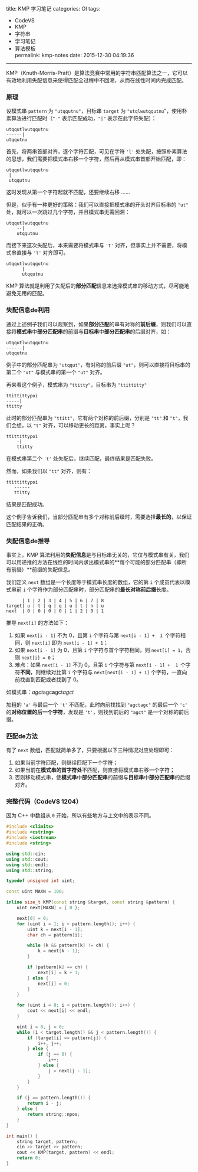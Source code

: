 title: KMP 学习笔记
categories: OI
tags: 
  - CodeVS
  - KMP
  - 字符串
  - 学习笔记
  - 算法模板  
permalink: kmp-notes
date: 2015-12-30 04:19:36
---

KMP（Knuth-Morris-Pratt）是算法竞赛中常用的字符串匹配算法之一，它可以有效地利用失配信息来使得匹配全过程中不回溯，从而在线性时间内完成匹配。

<!-- more -->

### 原理
设模式串 `pattern` 为 `"utqqutnu"`，目标串 `target` 为 `"utqlwutqqutnu`"，使用朴素算法进行匹配时（`"-"` 表示匹配成功，`"|"` 表示在此字符失配）：

```
utqqutlwutqqutnu
------|
utqqutnu
```

首先，将两串首部对齐，逐个字符匹配，可见在字符 `'l'` 处失配，按照朴素算法的思想，我们需要把模式串右移一个字符，然后再从模式串首部开始匹配，即：

```
utqqutlwutqqutnu
 |
 utqqutnu
```

这时发现从第一个字符起就不匹配，还要继续右移 ……

但是，似乎有一种更好的策略：我们可以直接把模式串的开头对齐目标串的 `"ut"` 处，就可以一次跳过几个字符，并且模式串无需回溯：

```
utqqutlwutqqutnu
    --|
    utqqutnu
```

而接下来这次失配后，本来需要将模式串与 `'t'` 对齐，但事实上并不需要，将模式串直接与 `'l'` 对齐即可。

```
utqqutlwutqqutnu
      |
      utqqutnu
```

KMP 算法就是利用了失配后的**部分匹配**信息来选择模式串的移动方式，尽可能地避免无用的匹配。

### 失配信息de利用
通过上述例子我们可以观察到，如果**部分匹配**的串有对称的**前后缀**，则我们可以直接将**模式串**中**部分匹配串**的前缀与**目标串**中**部分匹配串**的后缀对齐，如：

```
utqqutlwutqqutnu
------|
utqqutnu
```

例子中的部分匹配串为 `"utqqut"`，有对称的前后缀 `"ut"`，则可以直接将目标串的第二个 `"ut"` 与模式串的第一个 `"ut"` 对齐。

再来看这个例子，模式串为 `"ttitty"`，目标串为 `"ttittitty"`

```
ttittittypoi
-----|
ttitty
```

此时的部分匹配串为 `"ttitt"`，它有两个对称的前后缀，分别是 `"tt"` 和 `"t"`，我们会想，以 `"t"` 对齐，可以移动更长的距离，事实上呢？

```
ttittittypoi
    -|
    ttitty
```

在模式串第二个 `'t'` 处失配后，继续匹配，最终结果是匹配失败。

然而，如果我们以 `"tt"` 对齐，则有：

```
ttittittypoi
   ------
   ttitty
```

结果是匹配成功。

这个例子告诉我们，当部分匹配串有多个对称前后缀时，需要选择**最长的**，以保证匹配结果的正确。

### 失配信息de推导
事实上，KMP 算法利用的**失配信息**是与目标串无关的，它仅与模式串有关，我们可以用递推的方法在线性的时间内求出模式串的**每个可能的部分匹配串（即所有前缀）**前缀的失配信息。

我们定义 `next` 数组是一个长度等于模式串长度的数组，它的第 `i` 个成员代表以模式串前 `i` 个字符作为部分匹配串时，部分匹配串的**最长对称前后缀**长度。

```
      | 1 | 2 | 3 | 4 | 5 | 6 | 7 | 8
target| u | t | q | q | u | t | n | u
next  | 0 | 0 | 0 | 0 | 1 | 2 | 0 | 1
```

推导 `next[i]` 的方法如下：

1. 如果 `next[i - 1]` 不为 0，且第 `i` 个字符与第 `next[i - 1] +　１` 个字符相同，则 `next[i]` 即为 `next[i - 1] + 1`；
2. 如果 `next[i - 1]` 为 0，且第 `i` 个字符与首个字符相同，则 `next[i] = 1`，否则 `next[i] = 0`；
3. 难点：如果 `next[i - 1]` 不为 0，且第 `i` 个字符与第 `next[i - 1] +　１` 个字符**不同**，则继续对比第 `i` 个字符与 `next[next[i - 1] + 1]` 个字符，一直向前找直到匹配或者找到了 0。

如模式串：*agct*agc**a**gct*agct*

加粗的 `'a'` 与最后一个 `'t'` 不匹配，此时向前找找到 `"agctagc"` 的最后一个 `'c'` 的**对称位置的后一个字符**，发现是 `'t'`，则找到前后的 `"agct"` 是一个对称的前后缀。

### 匹配de方法
有了 `next` 数组，匹配就简单多了，只要根据以下三种情况对应处理即可：

1. 如果当前字符匹配，则继续匹配下一个字符；
2. 如果当前在**模式串的首字符处**不匹配，则直接将模式串右移一个字符；
3. 否则移动模式串，使**模式串**中**部分匹配串**的前缀与**目标串**中**部分匹配串**的后缀对齐。

### 完整代码（CodeVS 1204）
因为 C++ 中数组从 `0` 开始，所以有些地方与上文中的表示不同。

```cpp
#include <climits>
#include <cstring>
#include <iostream>
#include <string>

using std::cin;
using std::cout;
using std::endl;
using std::string;

typedef unsigned int uint;

const uint MAXN = 100;

inline size_t KMP(const string &target, const string &pattern) {
	uint next[MAXN] = { 0 };

	next[0] = 0;
	for (uint i = 1; i < pattern.length(); i++) {
		uint k = next[i - 1];
		char ch = pattern[i];

		while (k && pattern[k] != ch) {
			k = next[k - 1];
		}

		if (pattern[k] == ch) {
			next[i] = k + 1;
		} else {
			next[i] = 0;
		}
	}

	for (uint i = 0; i < pattern.length(); i++) {
		cout << next[i] << endl;
	}

	uint i = 0, j = 0;
	while (i < target.length() && j < pattern.length()) {
		if (target[i] == pattern[j]) {
			i++, j++;
		} else {
			if (j == 0) {
				i++;
			} else {
				j = next[j - 1];
			}
		}
	}

	if (j == pattern.length()) {
		return i - j;
	} else {
		return string::npos;
	}
}

int main() {
	string target, pattern;
	cin >> target >> pattern;
	cout << KMP(target, pattern) << endl;
	return 0;
}
```
